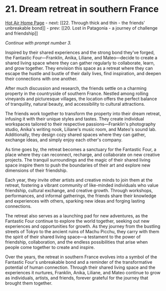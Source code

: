 # 21. Dream retreat in southern France

[Hot Air Home Page](https://hotair.peterkaminski.wiki/) - next: [[22. Through thick and thin - the friends' unbreakable bond]] - prev: [[20. Lost in Patagonia - a journey of challenge and friendship]]

_Continue with prompt number 3._

Inspired by their shared experiences and the strong bond they've forged, the Fantastic Four—Franklin, Anika, Liliane, and Mateo—decide to create a shared living space where they can gather regularly to collaborate, learn, and grow together. They envision this space as a retreat where they can escape the hustle and bustle of their daily lives, find inspiration, and deepen their connections with one another.

After much discussion and research, the friends settle on a charming property in the countryside of southern France. Nestled among rolling vineyards and picturesque villages, the location offers the perfect balance of tranquility, natural beauty, and accessibility to cultural attractions.

The friends work together to transform the property into their dream retreat, infusing it with their unique styles and tastes. They create individual workspaces tailored to their respective passions—Franklin's photography studio, Anika's writing nook, Liliane's music room, and Mateo's sound lab. Additionally, they design cozy shared spaces where they can gather, exchange ideas, and simply enjoy each other's company.

As time goes by, the retreat becomes a sanctuary for the Fantastic Four, a place where they can reconnect, recharge, and collaborate on new creative projects. The tranquil surroundings and the magic of their shared living space inspire them to push the boundaries of their art and explore new dimensions of their friendship.

Each year, they invite other artists and creative minds to join them at the retreat, fostering a vibrant community of like-minded individuals who value friendship, cultural exchange, and creative growth. Through workshops, performances, and informal gatherings, the friends share their knowledge and experiences with others, sparking new ideas and forging lasting connections.

The retreat also serves as a launching pad for new adventures, as the Fantastic Four continue to explore the world together, seeking out new experiences and opportunities for growth. As they journey from the bustling streets of Tokyo to the ancient ruins of Machu Picchu, they carry with them the spirit of their shared living space—a testament to the power of friendship, collaboration, and the endless possibilities that arise when people come together to create and inspire.

Over the years, the retreat in southern France evolves into a symbol of the Fantastic Four's unbreakable bond and a reminder of the transformative potential of human connection. Through their shared living space and the experiences it nurtures, Franklin, Anika, Liliane, and Mateo continue to grow as individuals, artists, and friends, forever grateful for the journey that brought them together.


